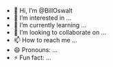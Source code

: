 - 👋 Hi, I’m @BillOswalt
- 👀 I’m interested in ...
- 🌱 I’m currently learning ...
- 💞️ I’m looking to collaborate on ...
- 📫 How to reach me ...
- 😄 Pronouns: ...
- ⚡ Fun fact: ...

<!---
BillOswalt/BillOswalt is a ✨ special ✨ repository because its `README.md` (this file) appears on your GitHub profile.
You can click the Preview link to take a look at your changes.
--->
